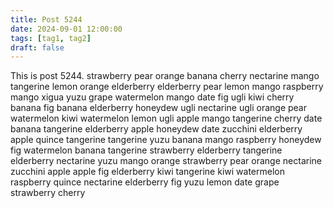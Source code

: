 ```yaml
---
title: Post 5244
date: 2024-09-01 12:00:00
tags: [tag1, tag2]
draft: false
---
```

This is post 5244.
strawberry
pear
orange
banana
cherry
nectarine
mango
tangerine
lemon
orange
elderberry
elderberry
pear
lemon
mango
raspberry
mango
xigua
yuzu
grape
watermelon
mango
date
fig
ugli
kiwi
cherry
banana
fig
banana
elderberry
honeydew
ugli
nectarine
ugli
orange
pear
watermelon
kiwi
watermelon
lemon
ugli
apple
mango
tangerine
cherry
date
banana
tangerine
elderberry
apple
honeydew
date
zucchini
elderberry
apple
quince
tangerine
tangerine
yuzu
banana
mango
raspberry
honeydew
fig
watermelon
banana
tangerine
strawberry
elderberry
tangerine
elderberry
nectarine
yuzu
mango
orange
strawberry
pear
orange
nectarine
zucchini
apple
apple
fig
elderberry
kiwi
tangerine
kiwi
watermelon
raspberry
quince
nectarine
elderberry
fig
yuzu
lemon
date
grape
strawberry
cherry
